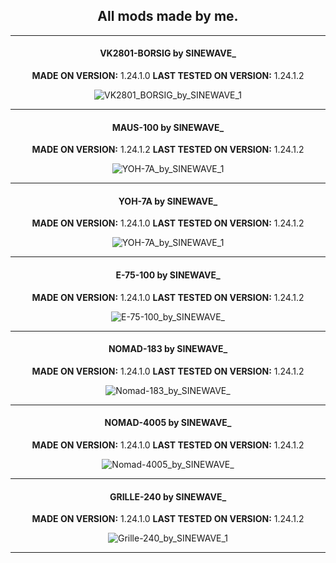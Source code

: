 <div align="center">

## All mods made by me.
---

#### VK2801-BORSIG by SINEWAVE_
**MADE ON VERSION:** 1.24.1.0
**LAST TESTED ON VERSION:** 1.24.1.2

![VK2801_BORSIG_by_SINEWAVE_1](https://github.com/ThatSINEWAVE/World-Of-Tanks-Mods/assets/133239148/87cac788-9888-417e-b8cb-54068eb4f9e3)

---
#### MAUS-100 by SINEWAVE_
**MADE ON VERSION:** 1.24.1.2
**LAST TESTED ON VERSION:** 1.24.1.2

![YOH-7A_by_SINEWAVE_1](https://github.com/ThatSINEWAVE/World-Of-Tanks-Mods/assets/133239148/3fbd3862-e245-4b25-a7b6-fd7a5fcc531d)

---
#### YOH-7A by SINEWAVE_
**MADE ON VERSION:** 1.24.1.0
**LAST TESTED ON VERSION:** 1.24.1.2

![YOH-7A_by_SINEWAVE_1](https://github.com/ThatSINEWAVE/World-Of-Tanks-Mods/assets/133239148/3fbd3862-e245-4b25-a7b6-fd7a5fcc531d)

---
#### E-75-100 by SINEWAVE_
**MADE ON VERSION:** 1.24.1.0
**LAST TESTED ON VERSION:** 1.24.1.2

![E-75-100_by_SINEWAVE_](https://github.com/ThatSINEWAVE/World-Of-Tanks-Mods/assets/133239148/a5d888d3-cc98-4c1d-99bd-bfcc17f38d18)

---
#### NOMAD-183 by SINEWAVE_
**MADE ON VERSION:** 1.24.1.0
**LAST TESTED ON VERSION:** 1.24.1.2

![Nomad-183_by_SINEWAVE_](https://github.com/ThatSINEWAVE/World-Of-Tanks-Mods/assets/133239148/13366e07-ab30-4127-961f-48a38cbefbfa)

---
#### NOMAD-4005 by SINEWAVE_
**MADE ON VERSION:** 1.24.1.0
**LAST TESTED ON VERSION:** 1.24.1.2

![Nomad-4005_by_SINEWAVE_](https://github.com/ThatSINEWAVE/World-Of-Tanks-Mods/assets/133239148/3537de32-1049-46df-838d-42e45f54e72d)

---
#### GRILLE-240 by SINEWAVE_
**MADE ON VERSION:** 1.24.1.0
**LAST TESTED ON VERSION:** 1.24.1.2

![Grille-240_by_SINEWAVE_1](https://github.com/ThatSINEWAVE/World-Of-Tanks-Mods/assets/133239148/a4b442d0-20ec-4809-9af3-6992faf9632a)

---
</div>
